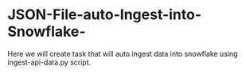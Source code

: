 # JSON-File-auto-Ingest-into-Snowflake-
Here we will create task that will auto ingest data into snowflake using ingest-api-data.py script.
